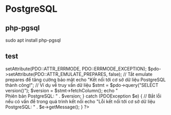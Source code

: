 # PostgreSQL


## php-pgsql
sudo apt install php-pgsql

## test

<?php
$host = 'your_postgres_host'; // Ví dụ: 'localhost'
$dbname = 'your_database_name';
$user = 'your_username';
$password = 'your_password';

try {
    // Tạo đối tượng PDO để kết nối tới PostgreSQL
    $dsn = "pgsql:host=$host;dbname=$dbname";
    $pdo = new PDO($dsn, $user, $password);

    // Thiết lập chế độ báo lỗi (tùy chọn nhưng rất khuyến khích)
    $pdo->setAttribute(PDO::ATTR_ERRMODE, PDO::ERRMODE_EXCEPTION);
    $pdo->setAttribute(PDO::ATTR_EMULATE_PREPARES, false); // Tắt emulate prepares để tăng cường bảo mật

    echo "Kết nối tới cơ sở dữ liệu PostgreSQL thành công!";

    // Ví dụ về truy vấn dữ liệu
    $stmt = $pdo->query("SELECT version()");
    $version = $stmt->fetchColumn();
    echo "<br>Phiên bản PostgreSQL: " . $version;

} catch (PDOException $e) {
    // Bắt lỗi nếu có vấn đề trong quá trình kết nối
    echo "Lỗi kết nối tới cơ sở dữ liệu PostgreSQL: " . $e->getMessage();
}
?>
